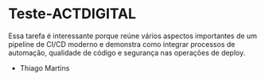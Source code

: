 # Teste-ACTDIGITAL
Essa tarefa é interessante porque reúne vários aspectos importantes de um pipeline de CI/CD moderno e demonstra como integrar processos de automação, qualidade de código e segurança nas operações de deploy. 

-  Thiago Martins
